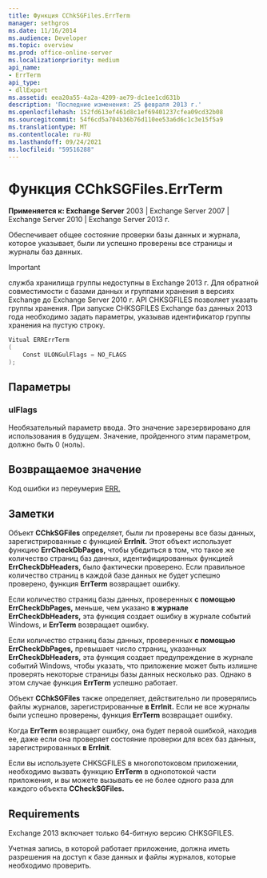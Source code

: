 ```yaml
---
title: Функция CChkSGFiles.ErrTerm
manager: sethgros
ms.date: 11/16/2014
ms.audience: Developer
ms.topic: overview
ms.prod: office-online-server
ms.localizationpriority: medium
api_name:
- ErrTerm
api_type:
- dllExport
ms.assetid: eea20a55-4a2a-4209-ae79-dc1ee1cd631b
description: 'Последние изменения: 25 февраля 2013 г.'
ms.openlocfilehash: 152fd613ef461d8c1ef69401237cfea09cd32b08
ms.sourcegitcommit: 54f6cd5a704b36b76d110ee53a6d6c1c3e15f5a9
ms.translationtype: MT
ms.contentlocale: ru-RU
ms.lasthandoff: 09/24/2021
ms.locfileid: "59516288"
---
```

# <a name="cchksgfileserrterm-function"></a>Функция CChkSGFiles.ErrTerm
  
**Применяется к: Exchange Server** 2003 | Exchange Server 2007 | Exchange Server 2010 | Exchange Server 2013 г.
  
Обеспечивает общее состояние проверки базы данных и журнала, которое указывает, были ли успешно проверены все страницы и журналы баз данных.
  
> [!IMPORTANT]
> служба хранилища группы недоступны в Exchange 2013 г. Для обратной совместимости с базами данных и группами хранения в версиях Exchange до Exchange Server 2010 г. API CHKSGFILES позволяет указать группы хранения. При запуске CHKSGFILES Exchange баз данных 2013 года необходимо задать параметры, указывав идентификатор группы хранения на пустую строку. 
  
```cs
Vitual ERRErrTerm 
(
    Const ULONGulFlags = NO_FLAGS
);

```

## <a name="parameters"></a>Параметры

### <a name="ulflags"></a>ulFlags
  
Необязательный параметр ввода. Это значение зарезервировано для использования в будущем. Значение, пройденного этим параметром, должно быть 0 (ноль).
    
## <a name="return-value"></a>Возвращаемое значение

Код ошибки из переумерия [ERR.](cchksgfiles-err-enumeration.md) 
  
## <a name="remarks"></a>Заметки

Объект **CChkSGFiles** определяет, были ли проверены все базы данных, зарегистрированные с функцией **ErrInit.** Этот объект использует функцию **ErrCheckDbPages,** чтобы убедиться в том, что такое же количество страниц баз данных, идентифицированных функцией **ErrCheckDbHeaders,** было фактически проверено. Если правильное количество страниц в каждой базе данных не будет успешно проверено, функция **ErrTerm** возвращает ошибку. 
  
Если количество страниц базы данных, проверенных **с помощью ErrCheckDbPages,** меньше, чем указано **в журнале ErrCheckDbHeaders,** эта функция создает ошибку в журнале событий Windows, и **ErrTerm** возвращает ошибку. 
  
Если количество страниц базы данных, проверенных **с помощью ErrCheckDbPages,** превышает число страниц, указанных **ErrCheckDbHeaders,** эта функция создает предупреждение в журнале событий Windows, чтобы указать, что приложение может быть излишне проверять некоторые страницы базы данных несколько раз. Однако в этом случае функция **ErrTerm** успешно работает. 
  
Объект **CChkSGFiles** также определяет, действительно ли проверялись файлы журналов, зарегистрированные **в ErrInit.** Если не все журналы были успешно проверены, функция **ErrTerm** возвращает ошибку. 
  
Когда **ErrTerm** возвращает ошибку, она будет первой ошибкой, находив ее, даже если она проверяет состояние проверки для всех баз данных, зарегистрированных **в ErrInit**.
  
Если вы используете CHKSGFILES в многопотоковом приложении, необходимо вызвать функцию **ErrTerm** в однопотокой части приложения, и вы можете вызывать ее не более одного раза для каждого объекта **CCheckSGFiles.** 
  
## <a name="requirements"></a>Requirements

Exchange 2013 включает только 64-битную версию CHKSGFILES.
  
Учетная запись, в которой работает приложение, должна иметь разрешения на доступ к базе данных и файлы журналов, которые необходимо проверить.
  

